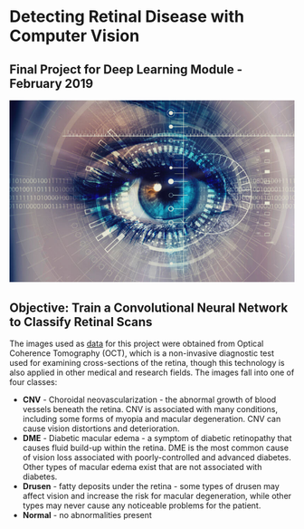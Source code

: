 # Detecting Retinal Disease with Computer Vision
## Final Project for Deep Learning Module - February 2019
![stylized photo of a human eye](/readme_images/cooleye.png)

## Objective: Train a Convolutional Neural Network to Classify Retinal Scans
The images used as [data](https://www.kaggle.com/paultimothymooney/kermany2018) for this project were obtained from Optical Coherence Tomography (OCT), which is a non-invasive diagnostic test used for examining cross-sections of the retina, though this technology is also applied in other medical and research fields. The images fall into one of four classes:
* **CNV** - Choroidal neovascularization - the abnormal growth of blood vessels beneath the retina. CNV is associated with many conditions, including some forms of myopia and macular degeneration. CNV can cause vision distortions and deterioration.
* **DME** - Diabetic macular edema - a symptom of diabetic retinopathy that causes fluid build-up within the retina. DME is the most common cause of vision loss associated with poorly-controlled and advanced diabetes. Other types of macular edema exist that are not associated with diabetes.
* **Drusen** - fatty deposits under the retina - some types of drusen may affect vision and increase the risk for macular degeneration, while other types may never cause any noticeable problems for the patient.
* **Normal** - no abnormalities present

